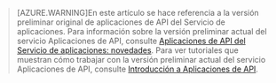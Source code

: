 > [AZURE.WARNING]En este artículo se hace referencia a la versión preliminar original de aplicaciones de API del Servicio de aplicaciones. Para información sobre la versión preliminar actual del servicio Aplicaciones de API, consulte [Aplicaciones de API del Servicio de aplicaciones: novedades](../articles/app-service-api/app-service-api-whats-changed.md). Para ver tutoriales que muestran cómo trabajar con la versión preliminar actual del servicio Aplicaciones de API, consulte [Introducción a Aplicaciones de API](../articles/app-service-api/app-service-api-dotnet-get-started.md).

<!---HONumber=AcomDC_1203_2015-->
